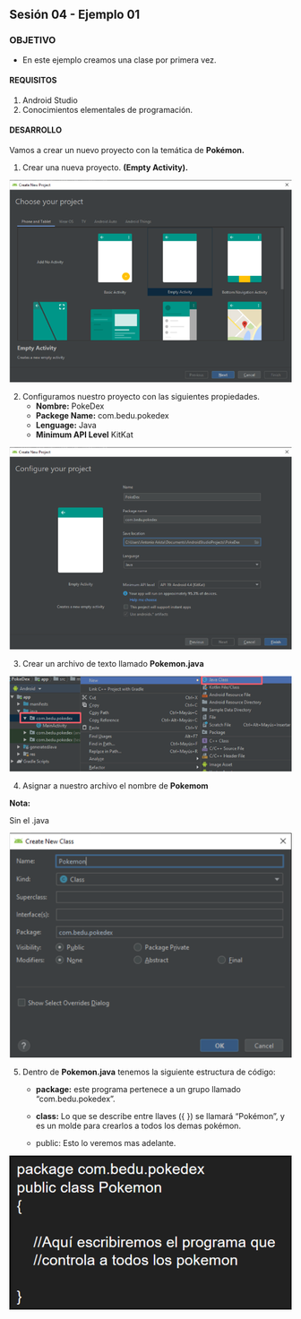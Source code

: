 ## Sesión 04 - Ejemplo 01

### OBJETIVO 
 - En este ejemplo creamos una clase por primera vez. 

#### REQUISITOS 
1. Android Studio
2. Conocimientos elementales de programación. 

#### DESARROLLO
Vamos a crear un nuevo proyecto con la temática de **Pokémon.**

1. Crear una nueva proyecto. **(Empty Activity).**

![Listando todos los documentos de una colección](img/new.png)

2.  Configuramos nuestro proyecto con las siguientes propiedades.
    - **Nombre:** PokeDex
    - **Packege Name:** com.bedu.pokedex
    - **Lenguage:** Java
    - **Minimum API Level** KitKat

![Listando todos los documentos de una colección](img/proyect.png)

3. Crear un archivo de texto llamado **Pokemon.java**

![Listando todos los documentos de una colección](img/java.png)

4. Asignar a nuestro archivo el nombre de **Pokemom**

**Nota:**

Sin el .java

![Listando todos los documentos de una colección](img/archivo.png)

5. Dentro de **Pokemon.java** tenemos la siguiente estructura de código:
    - **package:** este programa pertenece a un grupo llamado “com.bedu.pokedex”.

    - **class:** Lo que se describe entre llaves ({ }) se llamará “Pokémon”, y es un molde para crearlos a todos los demas pokémon.

    - public: Esto lo veremos mas adelante.


![Listando todos los documentos de una colección](img/codigo.png)




